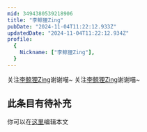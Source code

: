 ```yaml
---
mid: 3494380539218906
title: "李鲸狸Zing"
pubDate: "2024-11-04T11:22:12.933Z"
updatedDate: "2024-11-04T11:22:12.934Z"
profile:
  {
    Nickname: ["李鲸狸Zing"],
  }
---
```


关注[李鲸狸Zing](https://space.bilibili.com/3494380539218906)谢谢喵~ 关注[李鲸狸Zing](https://space.bilibili.com/3494380539218906)谢谢喵~

## 此条目有待补充
你可以在[这里](https://github.com/Yuhanawa/VTuber.ICU-Content/edit/master/v/李鲸狸Zing/index.md)编辑本文
